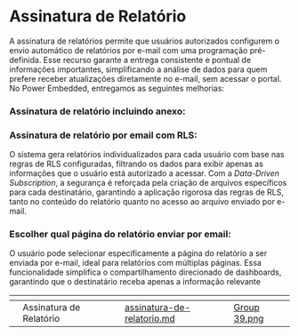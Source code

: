 # Assinatura de Relatório

A assinatura de relatórios permite que usuários autorizados configurem o envio automático de relatórios por e-mail com uma programação pré-definida. Esse recurso garante a entrega consistente e pontual de informações importantes, simplificando a análise de dados para quem prefere receber atualizações diretamente no e-mail, sem acessar o portal.\
No Power Embedded,  entregamos as seguintes melhorias:&#x20;



### Assinatura de relatório incluindo anexo:





### Assinatura de relatório por email com RLS:&#x20;

O sistema gera relatórios individualizados para cada usuário com base nas regras de RLS configuradas, filtrando os dados para exibir apenas as informações que o usuário está autorizado a acessar. Com a _Data-Driven Subscription_, a segurança é reforçada pela criação de arquivos específicos para cada destinatário, garantindo a aplicação rigorosa das regras de RLS, tanto no conteúdo do relatório quanto no acesso ao arquivo enviado por e-mail.



### Escolher qual página do relatório enviar por email:

O usuário pode selecionar especificamente a página do relatório a ser enviada por e-mail, ideal para relatórios com múltiplas páginas. Essa funcionalidade simplifica o compartilhamento direcionado de dashboards, garantindo que o destinatário receba apenas a informação relevante

&#x20;



<table data-view="cards"><thead><tr><th></th><th></th><th></th><th data-hidden data-type="content-ref"></th><th data-hidden data-card-cover data-type="files"></th></tr></thead><tbody><tr><td></td><td>Assinatura de Relatório </td><td></td><td><a href="../portal-de-relatorios/assinatura-de-relatorio.md">assinatura-de-relatorio.md</a></td><td><a href="../.gitbook/assets/Group 39.png">Group 39.png</a></td></tr></tbody></table>
